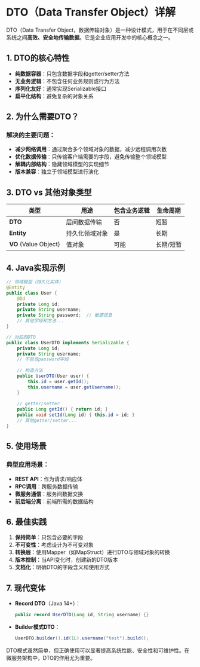 # DTO（Data Transfer Object）详解

DTO（Data Transfer Object，数据传输对象）是一种设计模式，用于在不同层或系统之间**高效、安全地传输数据**。它是企业应用开发中的核心概念之一。

## 1. DTO的核心特性
- **纯数据容器**：只包含数据字段和getter/setter方法
- **无业务逻辑**：不包含任何业务规则或行为方法
- **序列化友好**：通常实现Serializable接口
- **扁平化结构**：避免复杂的对象关系

## 2. 为什么需要DTO？

### 解决的主要问题：
- **减少网络调用**：通过聚合多个领域对象的数据，减少远程调用次数
- **优化数据传输**：只传输客户端需要的字段，避免传输整个领域模型
- **解耦内部结构**：隐藏领域模型的实现细节
- **版本兼容**：独立于领域模型进行演化

## 3. DTO vs 其他对象类型

| 类型 | 用途 | 包含业务逻辑 | 生命周期 |
|------|------|------------|----------|
| **DTO** | 层间数据传输 | 否 | 短暂 |
| **Entity** | 持久化领域对象 | 是 | 长期 |
| **VO** (Value Object) | 值对象 | 可能 | 长期/短暂 |

## 4. Java实现示例

```java
// 领域模型（持久化实体）
@Entity
public class User {
    @Id
    private Long id;
    private String username;
    private String password;  // 敏感信息
    // 其他字段和方法...
}

// 对应的DTO
public class UserDTO implements Serializable {
    private Long id;
    private String username;
    // 不包含password字段
    
    // 构造方法
    public UserDTO(User user) {
        this.id = user.getId();
        this.username = user.getUsername();
    }
    
    // getter/setter
    public Long getId() { return id; }
    public void setId(Long id) { this.id = id; }
    // 其他getter/setter...
}
```

## 5. 使用场景

### 典型应用场景：
- **REST API**：作为请求/响应体
- **RPC调用**：跨服务数据传输
- **微服务通信**：服务间数据交换
- **前后端分离**：前端所需的数据结构

## 6. 最佳实践

1. **保持简单**：只包含必要的字段
2. **不可变性**：考虑设计为不可变对象
3. **转换层**：使用Mapper（如MapStruct）进行DTO与领域对象的转换
4. **版本控制**：当API变化时，创建新的DTO版本
5. **文档化**：明确DTO的字段含义和使用方式

## 7. 现代变体

- **Record DTO**（Java 14+）：
  ```java
  public record UserDTO(Long id, String username) {}
  ```
- **Builder模式DTO**：
  ```java
  UserDTO.builder().id(1L).username("test").build();
  ```

DTO模式虽然简单，但正确使用可以显著提高系统性能、安全性和可维护性。在微服务架构中，DTO的作用尤为重要。